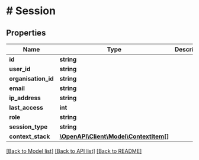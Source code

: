 # # Session

## Properties

Name | Type | Description | Notes
------------ | ------------- | ------------- | -------------
**id** | **string** |  |
**user_id** | **string** |  |
**organisation_id** | **string** |  |
**email** | **string** |  |
**ip_address** | **string** |  |
**last_access** | **int** |  |
**role** | **string** |  |
**session_type** | **string** |  |
**context_stack** | [**\OpenAPI\Client\Model\ContextItem[]**](ContextItem.md) |  |

[[Back to Model list]](../../README.md#models) [[Back to API list]](../../README.md#endpoints) [[Back to README]](../../README.md)
